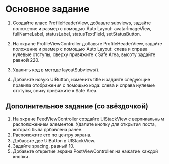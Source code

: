 # Основное задание

1. Создайте класс ProfileHeaderView, добавьте subviews, задайте положение и размер с помощью Auto Layout:
avatarImageView,
fullNameLabel,
statusLabel,
statusTextField,
setStatusButton.
2. На экране ProfileViewController добавьте ProfileHeaderView, задайте положение и размер с помощью Auto Layout:
слева и справа нулевые отступы,
сверху привяжите к Safe Area,
высоту задайте равной 220.
3. Удалить код в методе layoutSubviews().

4. Добавьте новую UIButton, изменить title и задайте следующие правила отображения с помощью кода:
слева и справа нулевые отступы,
снизу привяжите к Safe Area.

## Дополнительное задание (со звёздочкой)

1. На экране FeedViewController создайте UIStackView с вертикальным расположением элементов. Удалите кнопку для открытия поста, которая была добавлена ранее.
2. Расположите его по центру экрана.
3. Добавьте две UIButton в UIStackView.
4. Задайте spacing, равный 10.
5. Добавьте открытие экрана PostViewController на нажатие каждой кнопки.
